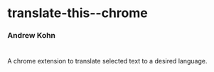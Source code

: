 # translate-this--chrome

### Andrew Kohn

#

A chrome extension to translate selected text to a desired language.
